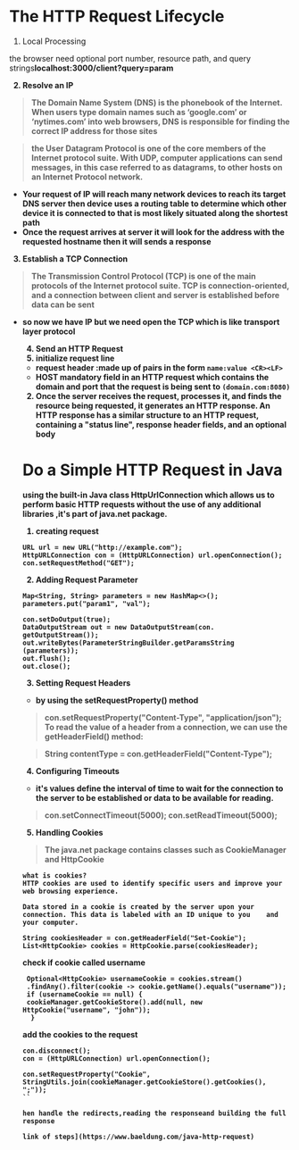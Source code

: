 # The HTTP Request Lifecycle

1. Local Processing

 the browser need optional port number, resource path, and query strings<b>localhost:3000/client?query=param<b>


2. Resolve an IP

>The Domain Name System (DNS) is the phonebook of the Internet. When users type domain names such as ‘google.com’ or ‘nytimes.com’ into web browsers, DNS is responsible for finding the correct IP address for those sites

> the User Datagram Protocol is one of the core members of the Internet protocol suite. With UDP, computer applications can send messages, in this case referred to as datagrams, to other hosts on an Internet Protocol network.

* Your request of IP will reach many network devices to reach its target DNS server then device uses a routing table to determine which other device it is connected to that is most likely situated along the shortest path
*  Once the request arrives at server it will look for the address with the requested hostname then it will sends a response

3.  Establish a TCP Connection

>The Transmission Control Protocol (TCP) is one of the main protocols of the Internet protocol suite. TCP is connection-oriented, and a connection between client and server is established before data can be sent

* so now we have IP but we need open the TCP which is like transport layer protocol

   4. Send an HTTP Request
   1. initialize request line 
   * request header :made up of pairs in the form `name:value <CR><LF>`
   * HOST mandatory field in an HTTP request which contains the domain and port that the request is being sent to `(domain.com:8080)`
   2. Once the server receives the request, processes it, and finds the resource being requested, it generates an HTTP response. An HTTP response has a similar structure to an HTTP request, containing a "status line", response header fields, and an optional body


   # Do a Simple HTTP Request in Java

   using the built-in Java class <b>HttpUrlConnection<b> which  allows us to perform basic HTTP requests without the use of any additional libraries ,it's part of <b>java.net package.<b>
 
    1. creating request
   ```
   URL url = new URL("http://example.com");
   HttpURLConnection con = (HttpURLConnection) url.openConnection();
   con.setRequestMethod("GET");
   ```
    2. Adding Request Parameter

   ```
   Map<String, String> parameters = new HashMap<>();
   parameters.put("param1", "val");
   
   con.setDoOutput(true);
   DataOutputStream out = new DataOutputStream(con.      getOutputStream());
   out.writeBytes(ParameterStringBuilder.getParamsString      (parameters));
   out.flush();
   out.close();
   ```

   3. Setting Request Headers
       
    * by using the setRequestProperty() method
   > con.setRequestProperty("Content-Type", "application/json");
   To read the value of a header from a connection, we can use the getHeaderField() method:

   > String contentType = con.getHeaderField("Content-Type");

   4. Configuring Timeouts
    
    * it's values define the interval of time to wait for the connection to the server to be established or data to be available for reading.

   >con.setConnectTimeout(5000);
     con.setReadTimeout(5000);

   5. Handling Cookies
   >The java.net package contains classes such as CookieManager and HttpCookie

   ```
   what is cookies?
   HTTP cookies are used to identify specific users and improve your web browsing experience.

   Data stored in a cookie is created by the server upon your    connection. This data is labeled with an ID unique to you    and your computer.
   ```

   ```
   String cookiesHeader = con.getHeaderField("Set-Cookie");
   List<HttpCookie> cookies = HttpCookie.parse(cookiesHeader);
   ```

   check if cookie called username
   ```
    Optional<HttpCookie> usernameCookie = cookies.stream()
    .findAny().filter(cookie -> cookie.getName().equals("username"));
    if (usernameCookie == null) {
    cookieManager.getCookieStore().add(null, new HttpCookie("username", "john"));
     }
    ```
     add the cookies to the request
    ```
    con.disconnect();
    con = (HttpURLConnection) url.openConnection();

    con.setRequestProperty("Cookie", 
    StringUtils.join(cookieManager.getCookieStore().getCookies(), ";"));
    ``

    hen handle the redirects,reading the responseand building the full response

    link of steps](https://www.baeldung.com/java-http-request)
    